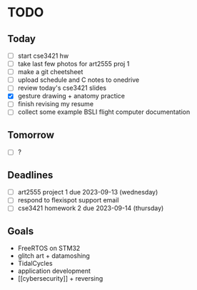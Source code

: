# TODO

## Today
- [ ] start cse3421 hw
- [ ] take last few photos for art2555 proj 1
- [ ] make a git cheetsheet
- [ ] upload schedule and C notes to onedrive
- [ ] review today's cse3421 slides
- [x] gesture drawing + anatomy practice
- [ ] finish revising my resume
- [ ] collect some example BSLI flight computer documentation

## Tomorrow
- [ ] ?

## Deadlines
- [ ] art2555 project 1 due 2023-09-13 (wednesday)
- [ ] respond to flexispot support email
- [ ] cse3421 homework 2 due 2023-09-14 (thursday)

## Goals
- FreeRTOS on STM32
- glitch art + datamoshing
- TidalCycles
- application development
- [[cybersecurity]] + reversing
